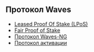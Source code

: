 ## Протокол Waves

* [Leased Proof Of Stake (LPoS)](/ru/waves-protocol/leased-proof-of-stake-lpos)
* [Fair Proof of Stake](/ru/waves-protocol/fair-pos)
* [Протокол Waves-NG](/ru/waves-protocol/waves-ng-protocol)
* [Протокол активации](/ru/waves-protocol/activation-protocol)
